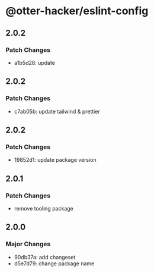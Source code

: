 # @otter-hacker/eslint-config

## 2.0.2

### Patch Changes

- a1b5d28: update

## 2.0.2

### Patch Changes

- c7ab05b: update tailwind & prettier

## 2.0.2

### Patch Changes

- 19852d1: update package version

## 2.0.1

### Patch Changes

- remove tooling package

## 2.0.0

### Major Changes

- 90db37a: add changeset
- d5e7d79: change package name
